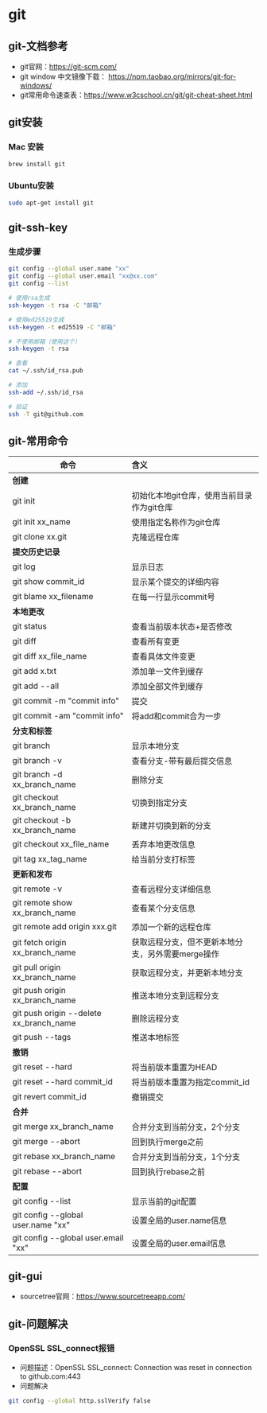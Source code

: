 # git

## git-文档参考

- git官网：https://git-scm.com/
- git window 中文镜像下载： https://npm.taobao.org/mirrors/git-for-windows/
- git常用命令速查表：https://www.w3cschool.cn/git/git-cheat-sheet.html


## git安装

### Mac 安装
```bash
brew install git
```
### Ubuntu安装
```bash
sudo apt-get install git
```

## git-ssh-key

### 生成步骤
```bash
git config --global user.name "xx"
git config --global user.email "xx@xx.com"
git config --list

# 使用rsa生成
ssh-keygen -t rsa -C "邮箱"

# 使用ed25519生成
ssh-keygen -t ed25519 -C "邮箱"

# 不使用邮箱（使用这个）
ssh-keygen -t rsa

# 查看
cat ~/.ssh/id_rsa.pub

# 添加
ssh-add ~/.ssh/id_rsa

# 验证
ssh -T git@github.com
```

## git-常用命令



| 命令                                    | 含义                                              |
| --------------------------------------- | :------------------------------------------------ |
| **创建**                                |                                                   |
| git init                                | 初始化本地git仓库，使用当前目录作为git仓库        |
| git init xx_name                        | 使用指定名称作为git仓库                           |
| git clone xx.git                        | 克隆远程仓库                                      |
| **提交历史记录**                        |                                                   |
| git log                                 | 显示日志                                          |
| git show commit_id                      | 显示某个提交的详细内容                            |
| git blame xx_filename                   | 在每一行显示commit号                              |
| **本地更改**                            |                                                   |
| git status                              | 查看当前版本状态+是否修改                         |
| git diff                                | 查看所有变更                                      |
| git diff xx_file_name                   | 查看具体文件变更                                  |
| git add x.txt                           | 添加单一文件到缓存                                |
| git add --all                           | 添加全部文件到缓存                                |
| git commit -m "commit info"             | 提交                                              |
| git commit -am "commit info"            | 将add和commit合为一步                             |
| **分支和标签**                          |                                                   |
| git branch                              | 显示本地分支                                      |
| git branch -v                           | 查看分支-带有最后提交信息                         |
| git branch -d xx_branch_name            | 删除分支                                          |
| git checkout xx_branch_name             | 切换到指定分支                                    |
| git checkout -b xx_branch_name          | 新建并切换到新的分支                              |
| git checkout xx_file_name               | 丢弃本地更改信息                                  |
| git tag xx_tag_name                     | 给当前分支打标签                                  |
| **更新和发布**                          |                                                   |
| git remote -v                           | 查看远程分支详细信息                              |
| git remote show xx_branch_name          | 查看某个分支信息                                  |
| git remote add origin xxx.git           | 添加一个新的远程仓库                              |
| git fetch origin xx_branch_name         | 获取远程分支，但不更新本地分支，另外需要merge操作 |
| git pull origin xx_branch_name          | 获取远程分支，并更新本地分支                      |
| git push origin xx_branch_name          | 推送本地分支到远程分支                            |
| git push origin --delete xx_branch_name | 删除远程分支                                      |
| git push --tags                         | 推送本地标签                                      |
| **撤销**                                |                                                   |
| git reset --hard                        | 将当前版本重置为HEAD                              |
| git reset --hard commit_id              | 将当前版本重置为指定commit_id                     |
| git revert commit_id                    | 撤销提交                                          |
| **合并**                                |                                                   |
| git merge xx_branch_name                | 合并分支到当前分支，2个分支                       |
| git merge --abort                       | 回到执行merge之前                                 |
| git rebase xx_branch_name               | 合并分支到当前分支，1个分支                       |
| git rebase --abort                      | 回到执行rebase之前                                |
| **配置**                                |                                                   |
| git config --list                       | 显示当前的git配置                                 |
| git config --global user.name "xx"      | 设置全局的user.name信息                           |
| git config --global user.email "xx"     | 设置全局的user.email信息                          |



## git-gui

- sourcetree官网：https://www.sourcetreeapp.com/

## git-问题解决

### OpenSSL SSL_connect报错

- 问题描述：OpenSSL SSL_connect: Connection was reset in connection to github.com:443
- 问题解决

```bash
git config --global http.sslVerify false
```